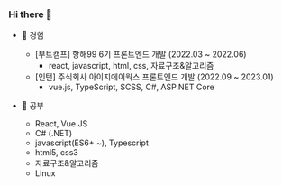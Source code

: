 ### Hi there 👋
- 🔭 경험
  - [부트캠프] 항해99 6기 프론트엔드 개발 (2022.03 ~ 2022.06)
    - react, javascript, html, css, 자료구조&알고리즘
  - [인턴] 주식회사 아이지에이웍스 프론트엔드 개발 (2022.09 ~ 2023.01)
    - vue.js, TypeScript, SCSS, C#, ASP.NET Core
  
- 🌱 공부 
  - React, Vue.JS
  - C# (.NET)
  - javascript(ES6+ ~), Typescript
  - html5, css3 
  - 자료구조&알고리즘
  - Linux

<!--
**lee-chun-91/lee-chun-91** is a ✨ _special_ ✨ repository because its `README.md` (this file) appears on your GitHub profile.

Here are some ideas to get you started:

- 🔭 I’m currently working on ... 구직중입니다
- 🌱 I’m currently learning ... javascript, react, 자료구조&알고리즘을 공부하고 있습니다. 

- 👯 I’m looking to collaborate on ...
- 🤔 I’m looking for help with ...
- 💬 Ask me about ...
- 📫 How to reach me: ...
- 😄 Pronouns: ...
- ⚡ Fun fact: ...
-->
